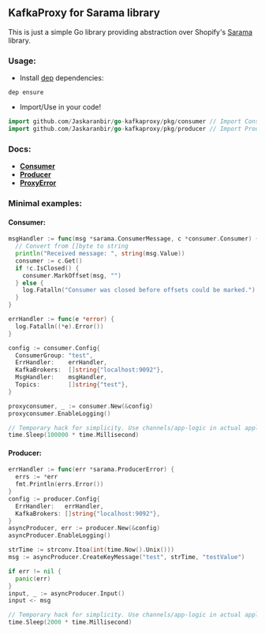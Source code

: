 ## KafkaProxy for Sarama library

This is just a simple Go library providing abstraction over Shopify's [Sarama][0] library.

### Usage:

* Install [dep][1] dependencies:

```
dep ensure
```
* Import/Use in your code!

```Go
import github.com/Jaskaranbir/go-kafkaproxy/pkg/consumer // Import Consumer
import github.com/Jaskaranbir/go-kafkaproxy/pkg/producer // Import Producer
```

### Docs:

* **[Consumer][2]**
* **[Producer][3]**
* **[ProxyError][4]**

### Minimal examples:

#### Consumer:

```Go
msgHandler := func(msg *sarama.ConsumerMessage, c *consumer.Consumer) {
  // Convert from []byte to string
  println("Received message: ", string(msg.Value))
  consumer := c.Get()
  if !c.IsClosed() {
    consumer.MarkOffset(msg, "")
  } else {
    log.Fatalln("Consumer was closed before offsets could be marked.")
  }
}

errHandler := func(e *error) {
  log.Fatalln((*e).Error())
}

config := consumer.Config{
  ConsumerGroup: "test",
  ErrHandler:    errHandler,
  KafkaBrokers:  []string{"localhost:9092"},
  MsgHandler:    msgHandler,
  Topics:        []string{"test"},
}

proxyconsumer, _ := consumer.New(&config)
proxyconsumer.EnableLogging()

// Temporary hack for simplicity. Use channels/app-logic in actual application.
time.Sleep(100000 * time.Millisecond)
```

#### Producer:

```Go
errHandler := func(err *sarama.ProducerError) {
  errs := *err
  fmt.Println(errs.Error())
}
config := producer.Config{
  ErrHandler:   errHandler,
  KafkaBrokers: []string{"localhost:9092"},
}
asyncProducer, err := producer.New(&config)
asyncProducer.EnableLogging()

strTime := strconv.Itoa(int(time.Now().Unix()))
msg := asyncProducer.CreateKeyMessage("test", strTime, "testValue")

if err != nil {
  panic(err)
}
input, _ := asyncProducer.Input()
input <- msg

// Temporary hack for simplicity. Use channels/app-logic in actual application.
time.Sleep(2000 * time.Millisecond)
```

  [0]: https://github.com/Shopify/sarama
  [1]: https://github.com/golang/dep
  [2]: https://godoc.org/github.com/Jaskaranbir/go-kafkaproxy/pkg/consumer
  [3]: https://godoc.org/github.com/Jaskaranbir/go-kafkaproxy/pkg/producer
  [4]: https://godoc.org/github.com/Jaskaranbir/go-kafkaproxy/pkg/proxyerror
